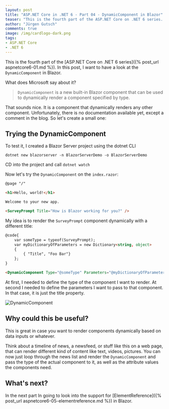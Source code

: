 ```yaml
---
layout: post
title: "ASP.​NET Core in .NET 6 - Part 04 - DynamicComponent in Blazor"
teaser: "This is the fourth part of the ASP.NET Core on .NET 6 series. In this post, I want to have a look at the DynamicComponent in Blazor that can be used to dynamically render a component specified by type"
author: "Jürgen Gutsch"
comments: true
image: /img/cardlogo-dark.png
tags: 
- ASP.NET Core
- .NET 6
---
```


This is the fourth part of the [ASP.NET Core on .NET 6 series]({% post_url aspnetcore6-01.md %}). In this post, I want to have a look at the `DynamicComponent` in Blazor.

What does Microsoft say about it?

> `DynamicComponent` is a new built-in Blazor component that can be used to dynamically render a component specified by type.

That sounds nice. It is a component that dynamically renders any other component. Unfortunately, there is no documentation available yet, except a comment in the blog. So let's create a small one:

## Trying the DynamicComponent

To test it, I created a Blazor Server project using the dotnet CLI

~~~shell
dotnet new blazorserver -n BlazorServerDemo -o BlazorServerDemo
~~~

CD into the project and call `dotnet watch`

Now let's try the `DynamicComponent` on the `index.razor`:

~~~ html 
@page "/"

<h1>Hello, world!</h1>

Welcome to your new app.

<SurveyPrompt Title="How is Blazor working for you?" />
~~~

My idea is to render the `SurveyPrompt` component dynamically with a different title:

~~~html 
@code{
    var someType = typeof(SurveyPrompt);
    var myDictionaryOfParameters = new Dictionary<string, object>
    {
        { "Title", "Foo Bar"}
    };
}

<DynamicComponent Type="@someType" Parameters="@myDictionaryOfParameters" />
~~~

At first, I needed to  define the type of the component I want to render. At second I needed to define the parameters I want to pass to that component. In that case, it is just the title property.

![DynamicComponent]({{site.baseurl}}/img/aspnetcore6/dynamiccomponent.png)

## Why could this be useful?

This is great in case you want to render components dynamically based on data inputs or whatever.

Think about a timeline of news, a newsfeed, or stuff like this on a web page, that can render different kind of content like text, videos, pictures. You can now just loop through the news list and render the `DynamicComponent` and pass the type of the actual component to it, as well as the attribute values the components need.

## What's next?

In the next part In going to look into the support for [ElementReference]({% post_url aspnetcore6-05-elementreference.md %}) in Blazor.